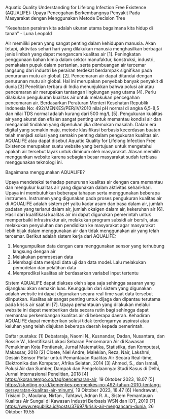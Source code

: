 Aquatic Quality Understanding for Lifelong Infection Free Existence (AQUALIFE): Upaya Pencegahan Berkembangnya Penyakit Pada Masyarakat dengan Menggunakan Metode Decision Tree

“Kesehatan perairan kita adalah ukuran utama bagaimana kita hidup di tanah”  - Luna Leopold


Air memiliki peran yang sangat penting dalam kehidupan manusia. Akan tetapi, aktivitas sehari hari yang dilakukan manusia menghasilkan berbagai jenis limbah yang dapat mengancam kualitas air [1]. Peningkatan penggunaan bahan kimia dalam sektor manufaktur, konstruksi, industri, pemakaian pupuk dalam pertanian, serta pembuangan air tercemar langsung dari industri ke perairan terdekat berdampak signifikan pada penurunan mutu air global. [2]. Pencemaran air dapat ditandai dengan penurunan mutu air global. Hal ini merupakan penyebab banyak penyakit di dunia [3] Penelitian terbaru di India menunjukkan bahwa polusi air atau pencemaran air merupakan tantangan lingkungan yang utama [4]. Perlu dilakukan pengukuran kualitas air untuk melakukan pencegahan pencemaran air.  Berdasarkan Peraturan Menteri Kesehatan Republik Indonesia No: 492/MENKES/PER/IV/2010 nilai pH normal di angka 6,5-8,5 dan nilai TDS normal adalah kurang dari 500 mg/L [5]. Pengukuran kualitas air yang akurat dan efisien sangat penting untuk memantau kondisi air dan mengambil tindakan yang diperlukan jika ditemukan masalah. Dalam era digital yang semakin maju, metode klasifikasi berbasis kecerdasan buatan telah menjadi solusi yang semakin penting dalam pengukuran kualitas air. AQUALIFE atau dapat disebut Aquatic Quality for Lifelong Infection Free Existence merupakan suatu website yang bertujuan untuk mengetahui apakah air tersebut layak untuk diminum oleh masyarakat. Alasan memilih menggunkan website karena sebagian besar masyarakat sudah terbiasa menggunakan teknologi ini. 

Bagaimana menggunakan AQUALIFE?


Upaya mendeteksi terhadap penurunan kualitas air dengan cara memantau dan mengukur kualitas air yang digunakan dalam aktivitas sehari-hari. Upaya ini membutuhkan beberapa tahapan serta menggunakan beberapa instrumen. Instrumen yang digunakan pada proses pengukuran kualitas air di AQUALIFE adalah sistem pH yaitu kadar asam dan basa dalam air, jumlah padatan yang terlarut dalam air, jumlah oksigen dalam air, kekeruhan air [6]. Hasil dari kualifikasi kualitas air ini dapat digunakan pemerintah untuk memperbaiki infrastruktur air, melakukan program subsidi air bersih, atau melakukan penyuluhan dan pendidikan ke masyarakat agar masyarakat lebih bijak dalam menggunakan air dan tidak menggunakan air yang telah tercemar. Berikut adalah sistem kerja dari AQUALIFE:
 1. Mengumpulkan data dengan cara menggunakan sensor yang terhubung langsung dengan air
 2. Melakukan pemrosesan data
 3. Membagi data menjadi data uji dan data model. Lalu melakukan pemodelan dan pelatihan data
 4. Memprediksi kualitas air berdasarkan variabel input tertentu


Sistem AQUALIFE dapat diakses oleh siapa saja sehingga sasaran yang dijangkau akan semakin luas. Keunggulan dari sistem yang digunakan adalah website ini dapat digunakan secara real time saat data tersebut diinputkan. Kualitas air sangat penting untuk dijaga dan dipantau terutama pada krisis air saat ini [7]. Upaya pemantauan yang dilakukan melalui website ini dapat memberikan data secara rutin bagi sehingga dapat memantau perkembangan kualitas air di beberapa daerah. Kehadiran AQUALIFE dapat memberikan solusi tidak terdengarnya aspirasi atau keluhan yang telah diajukan beberapa daerah kepada pemerintah.

Daftar pustaka:
[1]	Debataraja, Naomi N., Kusnandar, Dadan, Nusantara, dan Rossie W., Identifikasi Lokasi Sebaran Pencemaran Air di Kawasan Pemukiman Kota Pontianak, Jurnal Matematika, Statistika, dan Komputasi, Makassar, 2018 
[2]	Cloete, Niel Andre, Malekian, Reza, Nair, Lakshmi, Desain Sensor Pintar untuk Pemantauan Kualitas Air Secara Real-time, Elektronika dan Komputer, Afrika Selatan, 2014
[3]	Ahmed, S., dan Ismail, Polusi Air dan Sumber, Dampak dan Pengelolaannya: Studi Kasus di Delhi, Jurnal Internasional Penelitian, 2018
[4]	https://koran.tempo.co/tag/pencemaran-air, 19 Oktober 2023, 18.07 
[5]	https://stunting.go.id/kemenkes-permenkes-no-492-tahun-2010-tentang-persyaratan-kualitas-air-minum/, 19 Oktober 2023, 18.47
[6]	Hendrawati, Trisiani D., Maulana, Nirfan., Tahtawi, Adnan R. A., Sistem Pemantauan Kualitas Air Sungai di Kawasan Industri Berbasis WSN dan IOT, 2019
[7]	https://www.republika.id/posts/37697/krisis-air-mengancam-dunia, 26 Oktober 19.55 
